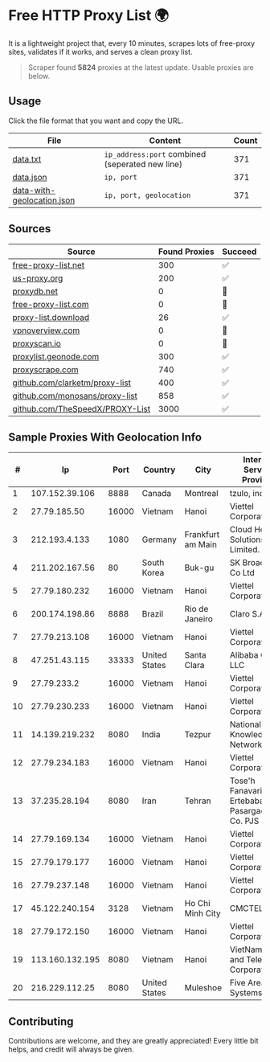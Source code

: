 
# Free HTTP Proxy List 🌍

It is a lightweight project that, every 10 minutes, scrapes lots of free-proxy sites, validates if it works, and serves a clean proxy list.


> Scraper found **5824** proxies at the latest update. Usable proxies are below.

## Usage

Click the file format that you want and copy the URL.


|File|Content|Count|
|----|-------|-----|
|[data.txt](https://raw.githubusercontent.com/themiralay/Proxy-List-World/master/data.txt)|`ip_address:port` combined (seperated new line)|371|
|[data.json](https://raw.githubusercontent.com/themiralay/Proxy-List-World/master/data.json)|`ip, port`|371|
|[data-with-geolocation.json](https://raw.githubusercontent.com/themiralay/Proxy-List-World/master/data-with-geolocation.json)|`ip, port, geolocation`|371|

## Sources

|Source|Found Proxies|Succeed|
|------|-------------|-------|
|[free-proxy-list.net](https://free-proxy-list.net)|300|✅|
|[us-proxy.org](https://www.us-proxy.org)|200|✅|
|[proxydb.net](http://proxydb.net)|0|🚫|
|[free-proxy-list.com](https://free-proxy-list.com/?page=&port=&type%5B%5D=http&type%5B%5D=https&up_time=0&search=Search)|0|🚫|
|[proxy-list.download](https://www.proxy-list.download/HTTP)|26|✅|
|[vpnoverview.com](https://vpnoverview.com/privacy/anonymous-browsing/free-proxy-servers)|0|🚫|
|[proxyscan.io](https://www.proxyscan.io)|0|🚫|
|[proxylist.geonode.com](https://proxylist.geonode.com/api/proxy-list?limit=300&page=1&sort_by=lastChecked&sort_type=desc&protocols=http,https)|300|✅|
|[proxyscrape.com](https://api.proxyscrape.com/v2/?request=displayproxies&protocol=http&timeout=10000&country=all&ssl=all&anonymity=all)|740|✅|
|[github.com/clarketm/proxy-list](https://raw.githubusercontent.com/clarketm/proxy-list/master/proxy-list-raw.txt)|400|✅|
|[github.com/monosans/proxy-list](https://raw.githubusercontent.com/monosans/proxy-list/main/proxies/http.txt)|858|✅|
|[github.com/TheSpeedX/PROXY-List](https://raw.githubusercontent.com/TheSpeedX/PROXY-List/master/http.txt)|3000|✅|


## Sample Proxies With Geolocation Info

|#|Ip|Port|Country|City|Internet Service Provider|
|-|--|----|-------|----|-------------------------|
|1|107.152.39.106|8888|Canada|Montreal|tzulo, inc.|
|2|27.79.185.50|16000|Vietnam|Hanoi|Viettel Corporation|
|3|212.193.4.133|1080|Germany|Frankfurt am Main|Cloud Hosting Solutions, Limited.|
|4|211.202.167.56|80|South Korea|Buk-gu|SK Broadband Co Ltd|
|5|27.79.180.232|16000|Vietnam|Hanoi|Viettel Corporation|
|6|200.174.198.86|8888|Brazil|Rio de Janeiro|Claro S.A|
|7|27.79.213.108|16000|Vietnam|Hanoi|Viettel Corporation|
|8|47.251.43.115|33333|United States|Santa Clara|Alibaba Cloud LLC|
|9|27.79.233.2|16000|Vietnam|Hanoi|Viettel Corporation|
|10|27.79.230.233|16000|Vietnam|Hanoi|Viettel Corporation|
|11|14.139.219.232|8080|India|Tezpur|National Knowledge Network|
|12|27.79.234.183|16000|Vietnam|Hanoi|Viettel Corporation|
|13|37.235.28.194|8080|Iran|Tehran|Tose'h Fanavari Ertebabat Pasargad Arian Co. PJS|
|14|27.79.169.134|16000|Vietnam|Hanoi|Viettel Corporation|
|15|27.79.179.177|16000|Vietnam|Hanoi|Viettel Corporation|
|16|27.79.237.148|16000|Vietnam|Hanoi|Viettel Corporation|
|17|45.122.240.154|3128|Vietnam|Ho Chi Minh City|CMCTELECOM|
|18|27.79.172.150|16000|Vietnam|Hanoi|Viettel Corporation|
|19|113.160.132.195|8080|Vietnam|Hanoi|VietNam Post and Telecom Corporation|
|20|216.229.112.25|8080|United States|Muleshoe|Five Area Systems, LLC|



## Contributing

Contributions are welcome, and they are greatly appreciated! Every
little bit helps, and credit will always be given.

